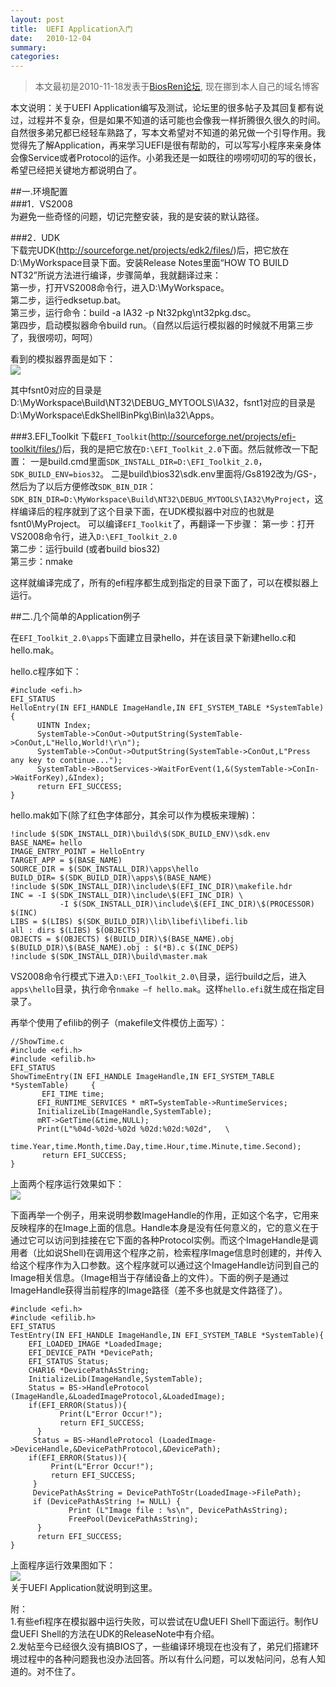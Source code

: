```yaml
---
layout: post
title:  UEFI Application入门
date:   2010-12-04
summary:
categories:
---
```

>本文最初是2010-11-18发表于[BiosRen论坛](http://www.biosren.com/thread-3515-1-1.html), 现在挪到本人自己的域名博客  

本文说明：关于UEFI Application编写及测试，论坛里的很多帖子及其回复都有说过，过程并不复杂，但是如果不知道的话可能也会像我一样折腾很久很久的时间。自然很多弟兄都已经轻车熟路了，写本文希望对不知道的弟兄做一个引导作用。我觉得先了解Application，再来学习UEFI是很有帮助的，可以写写小程序来亲身体会像Service或者Protocol的运作。小弟我还是一如既往的唠唠叨叨的写的很长，希望已经把关键地方都说明白了。
   
##一.环境配置  
###1．VS2008  
为避免一些奇怪的问题，切记完整安装，我的是安装的默认路径。
   
###2．UDK    
下载完UDK(<http://sourceforge.net/projects/edk2/files/>)后，把它放在D:\MyWorkspace目录下面。安装Release Notes里面“HOW TO BUILD NT32”所说方法进行编译，步骤简单，我就翻译过来：  
第一步，打开VS2008命令行，进入D:\MyWorkspace。  
第二步，运行edksetup.bat。  
第三步，运行命令：build  -a IA32 -p Nt32pkg\nt32pkg.dsc。  
第四步，启动模拟器命令build run。（自然以后运行模拟器的时候就不用第三步了，我很唠叨，呵呵）  

看到的模拟器界面是如下：  
![](https://github.com/HarmonyHu/harmonyhu.github.io/raw/master/_posts/images/uefiapp1.JPG)  

其中fsnt0对应的目录是D:\MyWorkspace\Build\NT32\DEBUG_MYTOOLS\IA32，fsnt1对应的目录是D:\MyWorkspace\EdkShellBinPkg\Bin\Ia32\Apps。
      
###3.EFI_Toolkit
下载`EFI_Toolkit`(<http://sourceforge.net/projects/efi-toolkit/files/>)后，我的是把它放在`D:\EFI_Toolkit_2.0`下面。然后就修改一下配置：
一是build.cmd里面`SDK_INSTALL_DIR=D:\EFI_Toolkit_2.0`，`SDK_BUILD_ENV=bios32`。
二是build\bios32\sdk.env里面将/Gs8192改为/GS-，然后为了以后方便修改`SDK_BIN_DIR`：`SDK_BIN_DIR=D:\MyWorkspace\Build\NT32\DEBUG_MYTOOLS\IA32\MyProject`，这样编译后的程序就到了这个目录下面，在UDK模拟器中对应的也就是fsnt0\MyProject。
可以编译`EFI_Toolkit`了，再翻译一下步骤：
第一步：打开VS2008命令行，进入`D:\EFI_Toolkit_2.0`  
第二步：运行build (或者build bios32)  
第三步：nmake  

这样就编译完成了，所有的efi程序都生成到指定的目录下面了，可以在模拟器上运行。
   
##二.几个简单的Application例子

在`EFI_Toolkit_2.0\apps`下面建立目录hello，并在该目录下新建hello.c和hello.mak。  

hello.c程序如下：
```
#include <efi.h>      
EFI_STATUS   
HelloEntry(IN EFI_HANDLE ImageHandle,IN EFI_SYSTEM_TABLE *SystemTable){
      UINTN Index;
      SystemTable->ConOut->OutputString(SystemTable->ConOut,L"Hello,World!\r\n");
      SystemTable->ConOut->OutputString(SystemTable->ConOut,L"Press any key to continue...");
      SystemTable->BootServices->WaitForEvent(1,&(SystemTable->ConIn->WaitForKey),&Index);
      return EFI_SUCCESS; 
}      
```

hello.mak如下(除了红色字体部分，其余可以作为模板来理解)：  
```
!include $(SDK_INSTALL_DIR)\build\$(SDK_BUILD_ENV)\sdk.env   
BASE_NAME= hello  
IMAGE_ENTRY_POINT = HelloEntry   
TARGET_APP = $(BASE_NAME)   
SOURCE_DIR = $(SDK_INSTALL_DIR)\apps\hello      
BUILD_DIR= $(SDK_BUILD_DIR)\apps\$(BASE_NAME)    
!include $(SDK_INSTALL_DIR)\include\$(EFI_INC_DIR)\makefile.hdr  
INC = -I $(SDK_INSTALL_DIR)\include\$(EFI_INC_DIR) \   
           -I $(SDK_INSTALL_DIR)\include\$(EFI_INC_DIR)\$(PROCESSOR) $(INC)  
LIBS = $(LIBS) $(SDK_BUILD_DIR)\lib\libefi\libefi.lib    
all : dirs $(LIBS) $(OBJECTS)     
OBJECTS = $(OBJECTS) $(BUILD_DIR)\$(BASE_NAME).obj    
$(BUILD_DIR)\$(BASE_NAME).obj : $(*B).c $(INC_DEPS)   
!include $(SDK_INSTALL_DIR)\build\master.mak
```  

VS2008命令行模式下进入`D:\EFI_Toolkit_2.0\`目录，运行build之后，进入`apps\hello`目录，执行命令`nmake –f hello.mak`。这样`hello.efi`就生成在指定目录了。  

再举个使用了efilib的例子（makefile文件模仿上面写）：  
```
//ShowTime.c   
#include <efi.h>    
#include <efilib.h>   
EFI_STATUS     
ShowTimeEntry(IN EFI_HANDLE ImageHandle,IN EFI_SYSTEM_TABLE *SystemTable)     {
       EFI_TIME time;   
      EFI_RUNTIME_SERVICES * mRT=SystemTable->RuntimeServices;      
      InitializeLib(ImageHandle,SystemTable);    
      mRT->GetTime(&time,NULL);   
      Print(L"%04d-%02d-%02d %02d:%02d:%02d",   \ 
               time.Year,time.Month,time.Day,time.Hour,time.Minute,time.Second);          
       return EFI_SUCCESS;      
}
```  

上面两个程序运行效果如下：  
![](https://github.com/HarmonyHu/harmonyhu.github.io/raw/master/_posts/images/uefiapp2.JPG)  
  
下面再举一个例子，用来说明参数ImageHandle的作用，正如这个名字，它用来反映程序的在Image上面的信息。Handle本身是没有任何意义的，它的意义在于通过它可以访问到挂接在它下面的各种Protocol实例。而这个ImageHandle是调用者（比如说Shell)在调用这个程序之前，检索程序Image信息时创建的，并传入给这个程序作为入口参数。这个程序就可以通过这个ImageHandle访问到自己的Image相关信息。（Image相当于存储设备上的文件）。下面的例子是通过ImageHandle获得当前程序的Image路径（差不多也就是文件路径了）。  
```
#include <efi.h>      
#include <efilib.h>     
EFI_STATUS     
TestEntry(IN EFI_HANDLE ImageHandle,IN EFI_SYSTEM_TABLE *SystemTable){  
    EFI_LOADED_IMAGE *LoadedImage;  
    EFI_DEVICE_PATH *DevicePath;  
    EFI_STATUS Status;  
    CHAR16 *DevicePathAsString;  
    InitializeLib(ImageHandle,SystemTable);   
    Status = BS->HandleProtocol (ImageHandle,&LoadedImageProtocol,&LoadedImage);  
    if(EFI_ERROR(Status)){  
           Print(L"Error Occur!");  
           return EFI_SUCCESS;  
      }  
     Status = BS->HandleProtocol (LoadedImage->DeviceHandle,&DevicePathProtocol,&DevicePath);  
    if(EFI_ERROR(Status)){  
         Print(L"Error Occur!");  
         return EFI_SUCCESS;  
     }  
     DevicePathAsString = DevicePathToStr(LoadedImage->FilePath);  
     if (DevicePathAsString != NULL) {   
             Print (L"Image file : %s\n", DevicePathAsString);   
             FreePool(DevicePathAsString);   
      }   
      return EFI_SUCCESS;   
}
```  

上面程序运行效果图如下：  
![](https://github.com/HarmonyHu/harmonyhu.github.io/raw/master/_posts/images/uefiapp3.JPG)  
关于UEFI Application就说明到这里。

附：  
1.有些efi程序在模拟器中运行失败，可以尝试在U盘UEFI Shell下面运行。制作U盘UEFI Shell的方法在UDK的ReleaseNote中有介绍。  
2.发帖至今已经很久没有搞BIOS了，一些编译环境现在也没有了，弟兄们搭建环境过程中的各种问题我也没办法回答。所以有什么问题，可以发帖问问，总有人知道的。对不住了。
